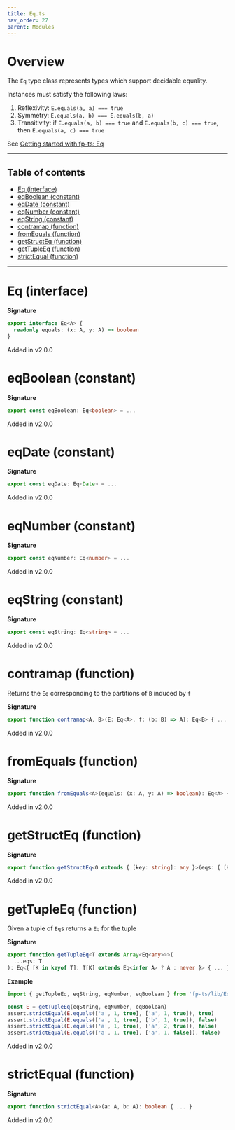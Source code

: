 ```yaml
---
title: Eq.ts
nav_order: 27
parent: Modules
---
```


# Overview

The `Eq` type class represents types which support decidable equality.

Instances must satisfy the following laws:

1. Reflexivity: `E.equals(a, a) === true`
2. Symmetry: `E.equals(a, b) === E.equals(b, a)`
3. Transitivity: if `E.equals(a, b) === true` and `E.equals(b, c) === true`, then `E.equals(a, c) === true`

See [Getting started with fp-ts: Eq](https://dev.to/gcanti/getting-started-with-fp-ts-eq-39f3)

---

<h2 class="text-delta">Table of contents</h2>

- [Eq (interface)](#eq-interface)
- [eqBoolean (constant)](#eqboolean-constant)
- [eqDate (constant)](#eqdate-constant)
- [eqNumber (constant)](#eqnumber-constant)
- [eqString (constant)](#eqstring-constant)
- [contramap (function)](#contramap-function)
- [fromEquals (function)](#fromequals-function)
- [getStructEq (function)](#getstructeq-function)
- [getTupleEq (function)](#gettupleeq-function)
- [strictEqual (function)](#strictequal-function)

---

# Eq (interface)

**Signature**

```ts
export interface Eq<A> {
  readonly equals: (x: A, y: A) => boolean
}
```

Added in v2.0.0

# eqBoolean (constant)

**Signature**

```ts
export const eqBoolean: Eq<boolean> = ...
```

Added in v2.0.0

# eqDate (constant)

**Signature**

```ts
export const eqDate: Eq<Date> = ...
```

Added in v2.0.0

# eqNumber (constant)

**Signature**

```ts
export const eqNumber: Eq<number> = ...
```

Added in v2.0.0

# eqString (constant)

**Signature**

```ts
export const eqString: Eq<string> = ...
```

Added in v2.0.0

# contramap (function)

Returns the `Eq` corresponding to the partitions of `B` induced by `f`

**Signature**

```ts
export function contramap<A, B>(E: Eq<A>, f: (b: B) => A): Eq<B> { ... }
```

Added in v2.0.0

# fromEquals (function)

**Signature**

```ts
export function fromEquals<A>(equals: (x: A, y: A) => boolean): Eq<A> { ... }
```

Added in v2.0.0

# getStructEq (function)

**Signature**

```ts
export function getStructEq<O extends { [key: string]: any }>(eqs: { [K in keyof O]: Eq<O[K]> }): Eq<O> { ... }
```

Added in v2.0.0

# getTupleEq (function)

Given a tuple of `Eq`s returns a `Eq` for the tuple

**Signature**

```ts
export function getTupleEq<T extends Array<Eq<any>>>(
  ...eqs: T
): Eq<{ [K in keyof T]: T[K] extends Eq<infer A> ? A : never }> { ... }
```

**Example**

```ts
import { getTupleEq, eqString, eqNumber, eqBoolean } from 'fp-ts/lib/Eq'

const E = getTupleEq(eqString, eqNumber, eqBoolean)
assert.strictEqual(E.equals(['a', 1, true], ['a', 1, true]), true)
assert.strictEqual(E.equals(['a', 1, true], ['b', 1, true]), false)
assert.strictEqual(E.equals(['a', 1, true], ['a', 2, true]), false)
assert.strictEqual(E.equals(['a', 1, true], ['a', 1, false]), false)
```

Added in v2.0.0

# strictEqual (function)

**Signature**

```ts
export function strictEqual<A>(a: A, b: A): boolean { ... }
```

Added in v2.0.0
